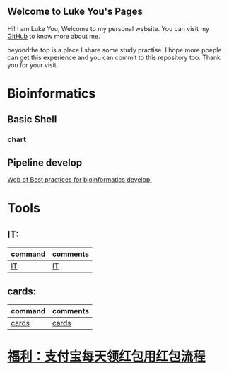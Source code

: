 ## Welcome to Luke You's Pages

Hi! I am Luke You, Welcome to my personal website. You can visit my [GitHub](https://github.com/xigyou) to know more about me.

beyondthe.top is a place I share some study practise. I hope more poeple can get this experience and you can commit to this repository too. Thank you for your visit.


# Bioinformatics
## Basic Shell
### chart

## Pipeline develop
[Web of Best practices for bioinformatics develop.](https://beyondthe.top/bioinfo-dev/)



# Tools
## IT:

| command | comments |
| :- | :- | 
| [IT](https://beyondthe.top/IT) | [IT](https://beyondthe.top/IT) |

## cards:

| command | comments |
| :- | :- | 
| [cards](https://beyondthe.top/cards) | [cards](https://beyondthe.top/cards) |


# [福利：支付宝每天领红包用红包流程](https://beyondthe.top/red/)
